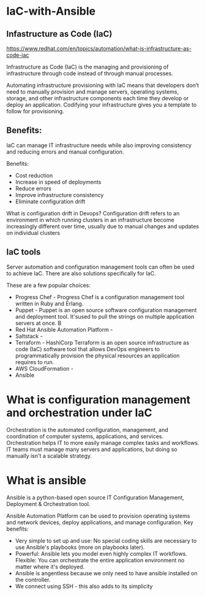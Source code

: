 # IaC-with-Ansible

## Infastructure as Code (IaC)
https://www.redhat.com/en/topics/automation/what-is-infrastructure-as-code-iac

Infrastructure as Code (IaC) is the managing and provisioning of infrastructure through code instead of through manual processes.

Automating infrastructure provisioning with IaC means that developers don’t need to manually provision and manage servers, operating systems, storage, and other infrastructure components each time they develop or deploy an application. Codifying your infrastructure gives you a template to follow for provisioning.

## Benefits:
IaC can manage IT infrastructure needs while also improving consistency and reducing errors and manual configuration.

Benefits:
- Cost reduction
- Increase in speed of deployments
- Reduce errors 
- Improve infrastructure consistency
- Eliminate configuration drift

What is configuration drift in Devops?
Configuration drift refers to an environment in which running clusters in an infrastructure become increasingly different over time, usually due to manual changes and updates on individual clusters

## IaC tools
Server automation and configuration management tools can often be used to achieve IaC. There are also solutions specifically for IaC. 

These are a few popular choices:
- Progress Chef - Progress Chef is a configuration management tool written in Ruby and Erlang.
- Puppet - Puppet is an open source software configuration management and deployment tool. It'sused to pull the strings on multiple application servers at once. B
- Red Hat Ansible Automation Platform - 
- Saltstack - 
- Terraform - HashiCorp Terraform is an open source infrastructure as code (IaC) software tool that allows DevOps engineers to programmatically provision the physical resources an application requires to run. 
- AWS CloudFormation - 
- Ansible 

# What is configuration management and orchestration under IaC
Orchestration is the automated configuration, management, and coordination of computer systems, applications, and services. Orchestration helps IT to more easily manage complex tasks and workflows. IT teams must manage many servers and applications, but doing so manually isn't a scalable strategy.

# What is ansible
Ansible is a python-based open source IT Configuration Management, Deployment & Orchestration tool.

Ansible Automation Platform can be used to provision operating systems and network devices, deploy applications, and manage configuration.
 Key benefits:
 - Very simple to set up and use: No special coding skills are necessary to use Ansible's playbooks (more on playbooks later). 
 - Powerful: Ansible lets you model even highly complex IT workflows. Flexible: You can orchestrate the entire application environment no matter where it's deployed.
 - Ansible is angentless because we only need to have ansible installed on the controller. 
- We connect using SSH - this also adds to its simplicity










